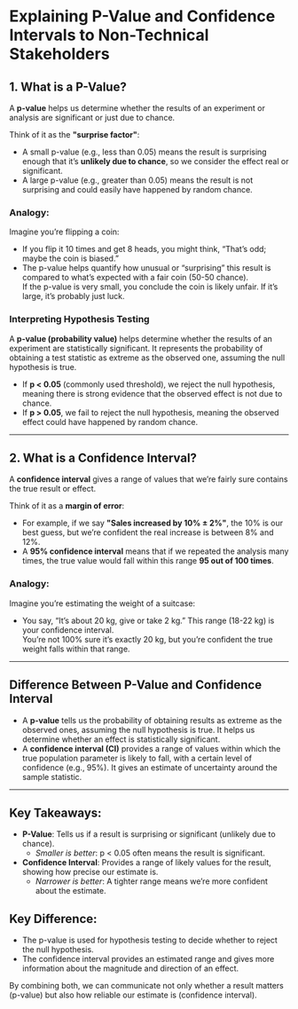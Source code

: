 # Explaining P-Value and Confidence Intervals to Non-Technical Stakeholders

## **1. What is a P-Value?**

A **p-value** helps us determine whether the results of an experiment or analysis are significant or just due to chance.  

Think of it as the **"surprise factor"**:  
- A small p-value (e.g., less than 0.05) means the result is surprising enough that it’s **unlikely due to chance**, so we consider the effect real or significant.  
- A large p-value (e.g., greater than 0.05) means the result is not surprising and could easily have happened by random chance.

### **Analogy:**
Imagine you’re flipping a coin:  
- If you flip it 10 times and get 8 heads, you might think, “That’s odd; maybe the coin is biased.”  
- The p-value helps quantify how unusual or “surprising” this result is compared to what’s expected with a fair coin (50-50 chance).  
  If the p-value is very small, you conclude the coin is likely unfair. If it’s large, it’s probably just luck.

### **Interpreting Hypothesis Testing**
A **p-value (probability value)** helps determine whether the results of an experiment are statistically significant. It represents the probability of obtaining a test statistic as extreme as the observed one, assuming the null hypothesis is true.
- If **p < 0.05** (commonly used threshold), we reject the null hypothesis, meaning there is strong evidence that the observed effect is not due to chance.
- If **p > 0.05**, we fail to reject the null hypothesis, meaning the observed effect could have happened by random chance.

---

## **2. What is a Confidence Interval?**

A **confidence interval** gives a range of values that we’re fairly sure contains the true result or effect.  

Think of it as a **margin of error**:  
- For example, if we say **"Sales increased by 10% ± 2%"**, the 10% is our best guess, but we’re confident the real increase is between 8% and 12%.  
- A **95% confidence interval** means that if we repeated the analysis many times, the true value would fall within this range **95 out of 100 times**.

### **Analogy:**
Imagine you’re estimating the weight of a suitcase:  
- You say, “It’s about 20 kg, give or take 2 kg.” This range (18-22 kg) is your confidence interval.  
  You’re not 100% sure it’s exactly 20 kg, but you’re confident the true weight falls within that range.

---

## **Difference Between P-Value and Confidence Interval**
- A **p-value** tells us the probability of obtaining results as extreme as the observed ones, assuming the null hypothesis is true. It helps us determine whether an effect is statistically significant.
- A **confidence interval (CI)** provides a range of values within which the true population parameter is likely to fall, with a certain level of confidence (e.g., 95%). It gives an estimate of uncertainty around the sample statistic.

---

## **Key Takeaways**:
- **P-Value**: Tells us if a result is surprising or significant (unlikely due to chance).  
  - *Smaller is better*: p < 0.05 often means the result is significant.  
- **Confidence Interval**: Provides a range of likely values for the result, showing how precise our estimate is.  
  - *Narrower is better*: A tighter range means we’re more confident about the estimate.

## **Key Difference:**
- The p-value is used for hypothesis testing to decide whether to reject the null hypothesis.
- The confidence interval provides an estimated range and gives more information about the magnitude and direction of an effect.

By combining both, we can communicate not only whether a result matters (p-value) but also how reliable our estimate is (confidence interval).
